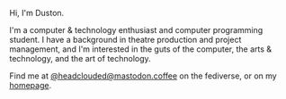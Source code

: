 Hi, I'm Duston.

I'm a computer & technology enthusiast and computer programming student.
I have a background in theatre production and project management, and I'm interested in the guts of the computer, the arts & technology, and the art of technology.

Find me at <a rel="me" href="https://mastodon.coffee/@headclouded">@headclouded@mastodon.coffee</a> on the fediverse,
or on my <a href="https://dustonbw.com">homepage</a>.

<!---
dustonbw/dustonbw is a ✨ special ✨ repository because its `README.md` (this file) appears on your GitHub profile.
You can click the Preview link to take a look at your changes.
--->
